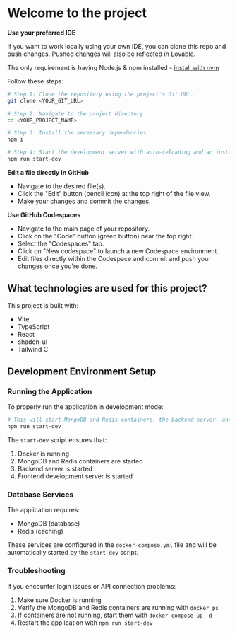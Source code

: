 # Welcome to the project

**Use your preferred IDE**

If you want to work locally using your own IDE, you can clone this repo and push changes. Pushed changes will also be reflected in Lovable.

The only requirement is having Node.js & npm installed - [install with nvm](https://github.com/nvm-sh/nvm#installing-and-updating)

Follow these steps:

```sh
# Step 1: Clone the repository using the project's Git URL.
git clone <YOUR_GIT_URL>

# Step 2: Navigate to the project directory.
cd <YOUR_PROJECT_NAME>

# Step 3: Install the necessary dependencies.
npm i

# Step 4: Start the development server with auto-reloading and an instant preview.
npm run start-dev
```

**Edit a file directly in GitHub**

- Navigate to the desired file(s).
- Click the "Edit" button (pencil icon) at the top right of the file view.
- Make your changes and commit the changes.

**Use GitHub Codespaces**

- Navigate to the main page of your repository.
- Click on the "Code" button (green button) near the top right.
- Select the "Codespaces" tab.
- Click on "New codespace" to launch a new Codespace environment.
- Edit files directly within the Codespace and commit and push your changes once you're done.

## What technologies are used for this project?

This project is built with:

- Vite
- TypeScript
- React
- shadcn-ui
- Tailwind C

## Development Environment Setup

### Running the Application

To properly run the application in development mode:

```sh
# This will start MongoDB and Redis containers, the backend server, and the frontend development server
npm run start-dev
```

The `start-dev` script ensures that:
1. Docker is running
2. MongoDB and Redis containers are started
3. Backend server is started
4. Frontend development server is started

### Database Services

The application requires:
- MongoDB (database)
- Redis (caching)

These services are configured in the `docker-compose.yml` file and will be automatically started by the `start-dev` script.

### Troubleshooting

If you encounter login issues or API connection problems:
1. Make sure Docker is running
2. Verify the MongoDB and Redis containers are running with `docker ps`
3. If containers are not running, start them with `docker-compose up -d`
4. Restart the application with `npm run start-dev`

